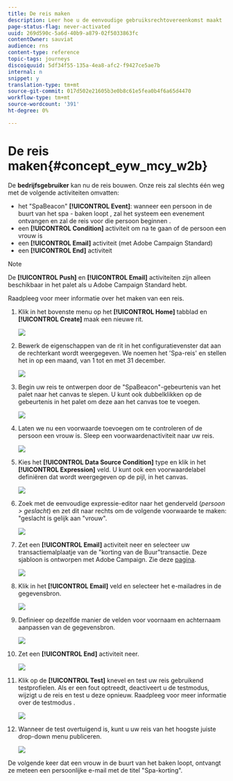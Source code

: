 ```yaml
---
title: De reis maken
description: Leer hoe u de eenvoudige gebruiksrechtovereenkomst maakt
page-status-flag: never-activated
uuid: 269d590c-5a6d-40b9-a879-02f5033863fc
contentOwner: sauviat
audience: rns
content-type: reference
topic-tags: journeys
discoiquuid: 5df34f55-135a-4ea8-afc2-f9427ce5ae7b
internal: n
snippet: y
translation-type: tm+mt
source-git-commit: 017d502e21605b3e0b8c61e5fea0b4f6a65d4470
workflow-type: tm+mt
source-wordcount: '391'
ht-degree: 0%

---
```



# De reis maken{#concept_eyw_mcy_w2b}

De **bedrijfsgebruiker** kan nu de reis bouwen. Onze reis zal slechts één weg met de volgende activiteiten omvatten:

* het &quot;SpaBeacon&quot; **[!UICONTROL Event]**: wanneer een persoon in de buurt van het spa - baken loopt , zal het systeem een evenement ontvangen en zal de reis voor die persoon beginnen .
* een **[!UICONTROL Condition]** activiteit om na te gaan of de persoon een vrouw is
* een **[!UICONTROL Email]** activiteit (met Adobe Campaign Standard)
* een **[!UICONTROL End]** activiteit

>[!NOTE]
>
>De **[!UICONTROL Push]** en **[!UICONTROL Email]** activiteiten zijn alleen beschikbaar in het palet als u Adobe Campaign Standard hebt.

Raadpleeg [](../building-journeys/journey.md)voor meer informatie over het maken van een reis.

1. Klik in het bovenste menu op het **[!UICONTROL Home]** tabblad en **[!UICONTROL Create]** maak een nieuwe rit.

   ![](../assets/journey31.png)

1. Bewerk de eigenschappen van de rit in het configuratievenster dat aan de rechterkant wordt weergegeven. We noemen het &#39;Spa-reis&#39; en stellen het in op een maand, van 1 tot en met 31 december.

   ![](../assets/journeyuc1_8.png)

1. Begin uw reis te ontwerpen door de &quot;SpaBeacon&quot;-gebeurtenis van het palet naar het canvas te slepen. U kunt ook dubbelklikken op de gebeurtenis in het palet om deze aan het canvas toe te voegen.

   ![](../assets/journeyuc1_9.png)

1. Laten we nu een voorwaarde toevoegen om te controleren of de persoon een vrouw is. Sleep een voorwaardenactiviteit naar uw reis.

   ![](../assets/journeyuc1_10.png)

1. Kies het **[!UICONTROL Data Source Condition]** type en klik in het **[!UICONTROL Expression]** veld. U kunt ook een voorwaardelabel definiëren dat wordt weergegeven op de pijl, in het canvas.

   ![](../assets/journeyuc1_11.png)

1. Zoek met de eenvoudige expressie-editor naar het genderveld (_persoon > geslacht_) en zet dit naar rechts om de volgende voorwaarde te maken: &quot;geslacht is gelijk aan &quot;vrouw&quot;.

   ![](../assets/journeyuc1_12.png)

1. Zet een **[!UICONTROL Email]** activiteit neer en selecteer uw transactiemalplaatje van de &quot;korting van de Buur&quot;transactie. Deze sjabloon is ontworpen met Adobe Campaign. Zie deze [pagina](https://docs.adobe.com/content/help/en/campaign-standard/using/communication-channels/transactional-messaging/about-transactional-messaging.html).

   ![](../assets/journeyuc1_13.png)

1. Klik in het **[!UICONTROL Email]** veld en selecteer het e-mailadres in de gegevensbron.

   ![](../assets/journeyuc1_14.png)

1. Definieer op dezelfde manier de velden voor voornaam en achternaam aanpassen van de gegevensbron.

   ![](../assets/journeyuc1_15.png)

1. Zet een **[!UICONTROL End]** activiteit neer.

   ![](../assets/journeyuc1_17.png)

1. Klik op de **[!UICONTROL Test]** knevel en test uw reis gebruikend testprofielen. Als er een fout optreedt, deactiveert u de testmodus, wijzigt u de reis en test u deze opnieuw. Raadpleeg voor meer informatie over de testmodus [](../building-journeys/testing-the-journey.md).

   ![](../assets/journeyuc1_18bis.png)

1. Wanneer de test overtuigend is, kunt u uw reis van het hoogste juiste drop-down menu publiceren.

   ![](../assets/journeyuc1_18.png)

De volgende keer dat een vrouw in de buurt van het baken loopt, ontvangt ze meteen een persoonlijke e-mail met de titel &quot;Spa-korting&quot;.
